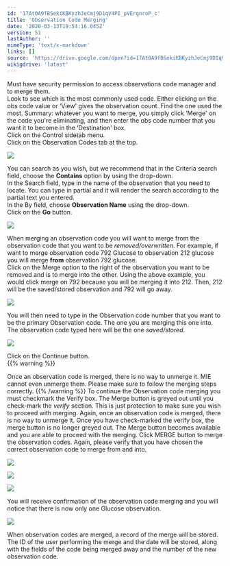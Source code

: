 ```yaml
---
id: '17At0A9fBSekiKBKyzhJeCmj9D1qV4PI_pVErgnroP_c'
title: 'Observation Code Merging'
date: '2020-03-13T19:54:16.045Z'
version: 51
lastAuthor: ''
mimeType: 'text/x-markdown'
links: []
source: 'https://drive.google.com/open?id=17At0A9fBSekiKBKyzhJeCmj9D1qV4PI_pVErgnroP_c'
wikigdrive: 'latest'
---
```

Must have security permission to access observations code manager and to merge them.  
Look to see which is the most commonly used code. Either clicking on the obs code value or ‘View' gives the observation count. Find the one used the most. Summary: whatever you want to merge, you simply click ‘Merge' on the code you're eliminating, and then enter the obs code number that you want it to become in the ‘Destination' box.  
Click on the Control sidetab menu.  
Click on the Observation Codes tab at the top.

![](../observation-code-merging.assets/a17c58c59957d7e6132ee9f031760103.png)

You can search as you wish, but we recommend that in the Criteria search field, choose the **Contains** option by using the drop-down.  
In the Search field, type in the name of the observation that you need to locate. You can type in partial and it will render the search according to the partial text you entered.  
In the By field, choose **Observation Name** using the drop-down.  
Click on the **Go** button.

![](../observation-code-merging.assets/798455e793ee1b9921266b2c6507ce80.png)

When merging an observation code you will want to merge from the observation code that you want to be *removed/overwritten*. For example, if want to merge observation code 792 Glucose to observation 212 glucose you will merge **from** observation 792 glucose.  
Click on the Merge option to the right of the observation you want to be removed and is to merge into the other. Using the above example, you would click merge on 792 because you will be merging it into 212. Then, 212 will be the saved/stored observation and 792 will go away.

![](../observation-code-merging.assets/5e5df8a4846bbc478716408192f81760.png)

You will then need to type in the Observation code number that you want to be the primary Observation code. The one you are merging this one into. The observation code typed here will be the one *saved/stored*.

![](../observation-code-merging.assets/908a054abebeed77fd7afa21ef56e00a.png)

Click on the Continue button.  
{{% warning %}}

Once an observation code is merged, there is no way to unmerge it. MIE cannot even unmerge them. Please make sure to follow the merging steps correctly.
{{% /warning %}}
To continue the Observation code merging you must checkmark the Verify box. The Merge button is greyed out until you check-mark the *verify* section. This is just protection to make sure you wish to proceed with merging. Again, once an observation code is merged, there is no way to unmerge it.
Once you have check-marked the verify box, the merge button is no longer greyed out. The Merge button becomes available and you are able to proceed with the merging. Click MERGE button to merge the observation codes. Again, please verify that you have chosen the correct observation code to merge from and into.

![](../observation-code-merging.assets/6035e207b9a742ef87a6d9a0f4617ce2.png)


![](../observation-code-merging.assets/b29a2bd5a9054d66844b4937e52aa1aa.png)


![](../observation-code-merging.assets/dc08ce092259b18321ef1104748b89ab.png)

You will receive confirmation of the observation code merging and you will notice that there is now only one Glucose observation.

![](../observation-code-merging.assets/cd05abc55fb3b93ef0ea46fc62668d5f.png)

When observation codes are merged, a record of the merge will be stored. The ID of the user performing the merge and the date will be stored, along with the fields of the code being merged away and the number of the new observation code.
